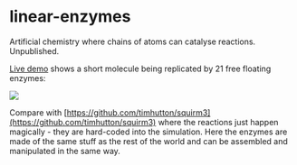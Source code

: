 # linear-enzymes
Artificial chemistry where chains of atoms can catalyse reactions. Unpublished.

[Live demo](https://timhutton.github.io/linear-enzymes/) shows a short molecule being replicated by 21 free floating enzymes:

<a href="https://timhutton.github.io/linear-enzymes/"><img src="https://user-images.githubusercontent.com/647092/170825245-5c55b047-5961-4029-9b82-0c988e6377f9.gif"></a>

Compare with [https://github.com/timhutton/squirm3](https://github.com/timhutton/squirm3) where the reactions just happen magically - they are hard-coded into the simulation. Here the enzymes are made of the same stuff as the rest of the world and can be assembled and manipulated in the same way.
